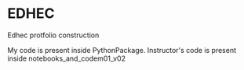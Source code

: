 # EDHEC
Edhec protfolio construction

My code is present inside PythonPackage.
Instructor's code is present inside notebooks_and_codem01_v02
